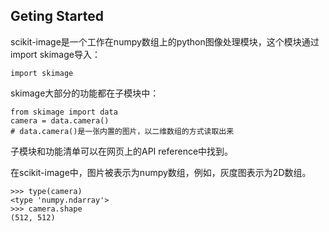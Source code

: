 ## Geting Started ##
scikit-image是一个工作在numpy数组上的python图像处理模块，这个模块通过import skimage导入：

	import skimage

skimage大部分的功能都在子模块中：

	from skimage import data
    camera = data.camera()
    # data.camera()是一张内置的图片，以二维数组的方式读取出来
    
子模块和功能清单可以在网页上的API reference中找到。

在scikit-image中，图片被表示为numpy数组，例如，灰度图表示为2D数组。

	>>> type(camera)
    <type 'numpy.ndarray'>
    >>> camera.shape
    (512, 512)
    
